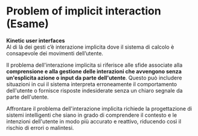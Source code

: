 # Problem of implicit interaction (Esame)


**Kinetic user interfaces**  
Al di là dei gesti c’è interazione implicita dove il sistema di calcolo è
consapevole dei movimenti dell’utente.  
  

Il problema dell'interazione implicita si riferisce alle sfide associate alla
**comprensione e alla gestione delle interazioni che avvengono senza
un'esplicita azione o input da parte dell'utente**. Questo può includere
situazioni in cui il sistema interpreta erroneamente il comportamento
dell'utente o fornisce risposte indesiderate senza un chiaro segnale da parte
dell'utente.

Affrontare il problema dell'interazione implicita richiede la progettazione di
sistemi intelligenti che siano in grado di comprendere il contesto e le
intenzioni dell'utente in modo più accurato e reattivo, riducendo così il
rischio di errori o malintesi.

